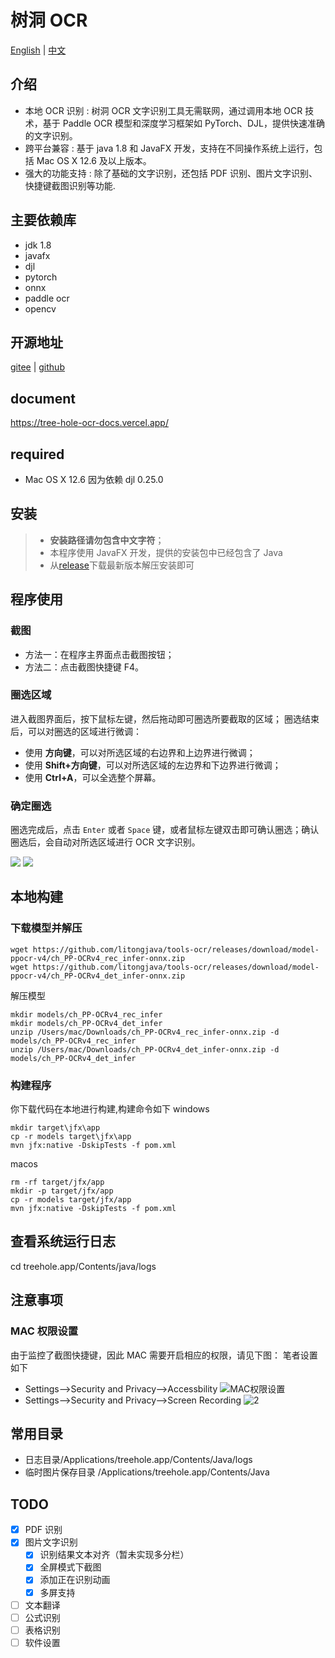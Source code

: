 # 树洞 OCR

[English](./readme.md) | [中文](./readme-cn.md)

## 介绍

- 本地 OCR 识别
  : 树洞 OCR 文字识别工具无需联网，通过调用本地 OCR 技术，基于 Paddle OCR 模型和深度学习框架如 PyTorch、DJL，提供快速准确的文字识别。
- 跨平台兼容
  : 基于 java 1.8 和 JavaFX 开发，支持在不同操作系统上运行，包括 Mac OS X 12.6 及以上版本。
- 强大的功能支持
  : 除了基础的文字识别，还包括 PDF 识别、图片文字识别、快捷键截图识别等功能.

## 主要依赖库

- jdk 1.8
- javafx
- djl
- pytorch
- onnx
- paddle ocr
- opencv

## 开源地址

[gitee](https://gitee.com/ppnt/tools-ocr) | [github](https://github.com/litongjava/tools-ocr)

## document

https://tree-hole-ocr-docs.vercel.app/

## required

- Mac OS X 12.6 因为依赖 djl 0.25.0

## 安装

> - **安装路径请勿包含中文字符**；
> - 本程序使用 JavaFX 开发，提供的安装包中已经包含了 Java
> - 从[release](https://github.com/litongjava/tools-ocr/releases/)下载最新版本解压安装即可

## 程序使用

### 截图

- 方法一：在程序主界面点击截图按钮；
- 方法二：点击截图快捷键 F4。

### 圈选区域

进入截图界面后，按下鼠标左键，然后拖动即可圈选所要截取的区域；
圈选结束后，可以对圈选的区域进行微调：

- 使用 **方向键**，可以对所选区域的右边界和上边界进行微调；
- 使用 **Shift+方向键**，可以对所选区域的左边界和下边界进行微调；
- 使用 **Ctrl+A**，可以全选整个屏幕。

### 确定圈选

圈选完成后，点击 `Enter` 或者 `Space` 键，或者鼠标左键双击即可确认圈选；确认圈选后，会自动对所选区域进行 OCR 文字识别。

![](readme_files/3.jpg)
![](readme_files/4.jpg)

## 本地构建

### 下载模型并解压

```
wget https://github.com/litongjava/tools-ocr/releases/download/model-ppocr-v4/ch_PP-OCRv4_rec_infer-onnx.zip
wget https://github.com/litongjava/tools-ocr/releases/download/model-ppocr-v4/ch_PP-OCRv4_det_infer-onnx.zip
```

解压模型

```
mkdir models/ch_PP-OCRv4_rec_infer
mkdir models/ch_PP-OCRv4_det_infer
unzip /Users/mac/Downloads/ch_PP-OCRv4_rec_infer-onnx.zip -d models/ch_PP-OCRv4_rec_infer
unzip /Users/mac/Downloads/ch_PP-OCRv4_det_infer-onnx.zip -d models/ch_PP-OCRv4_det_infer
```

### 构建程序

你下载代码在本地进行构建,构建命令如下
windows

```
mkdir target\jfx\app
cp -r models target\jfx\app
mvn jfx:native -DskipTests -f pom.xml
```

macos

```shell script
rm -rf target/jfx/app
mkdir -p target/jfx/app
cp -r models target/jfx/app
mvn jfx:native -DskipTests -f pom.xml
```

## 查看系统运行日志

cd treehole.app/Contents/java/logs

## 注意事项

### MAC 权限设置

由于监控了截图快捷键，因此 MAC 需要开启相应的权限，请见下图：
笔者设置如下

- Settings-->Security and Privacy-->Accessbility
  ![MAC权限设置](readme_files/5.jpg)
- Settings-->Security and Privacy-->Screen Recording
  ![2](readme_files/2.jpg)

## 常用目录

- 日志目录/Applications/treehole.app/Contents/Java/logs
- 临时图片保存目录 /Applications/treehole.app/Contents/Java

## TODO

- [x] PDF 识别
- [x] 图片文字识别
  - [x] 识别结果文本对齐（暂未实现多分栏）
  - [x] 全屏模式下截图
  - [x] 添加正在识别动画
  - [x] 多屏支持
- [ ] 文本翻译
- [ ] 公式识别
- [ ] 表格识别
- [ ] 软件设置
